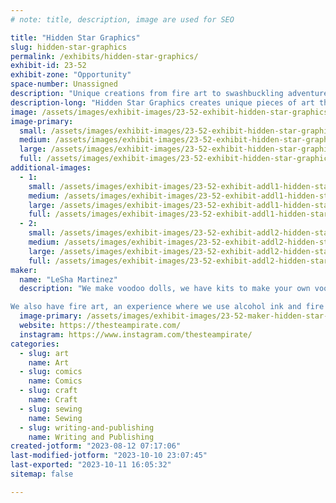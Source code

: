```yaml
---
# note: title, description, image are used for SEO

title: "Hidden Star Graphics"
slug: hidden-star-graphics
permalink: /exhibits/hidden-star-graphics/
exhibit-id: 23-52
exhibit-zone: "Opportunity"
space-number: Unassigned
description: "Unique creations from fire art to swashbuckling adventures to mischivous voodoo companions."
description-long: "Hidden Star Graphics creates unique pieces of art that celebrate fandoms and unique stories. Together we create adventurous new worlds of exciting characters through a graphic novel, a comic book and a sci-fi novel series. We have cute mischivous friends that are up for adoptions and kits to make your very own voodles. Our favorite experience to share is the creation of fire art. Harnessing the power of fire to create incredible pieces of artwork. "
image: /assets/images/exhibit-images/23-52-exhibit-hidden-star-graphics-pxl-20221016-130309298-large.jpg
image-primary: 
  small: /assets/images/exhibit-images/23-52-exhibit-hidden-star-graphics-pxl-20221016-130309298-small.jpg
  medium: /assets/images/exhibit-images/23-52-exhibit-hidden-star-graphics-pxl-20221016-130309298-medium.jpg
  large: /assets/images/exhibit-images/23-52-exhibit-hidden-star-graphics-pxl-20221016-130309298-large.jpg
  full: /assets/images/exhibit-images/23-52-exhibit-hidden-star-graphics-pxl-20221016-130309298-full.jpg
additional-images: 
  - 1:
    small: /assets/images/exhibit-images/23-52-exhibit-addl1-hidden-star-graphics-pxl-20221016-130252045-small.jpg
    medium: /assets/images/exhibit-images/23-52-exhibit-addl1-hidden-star-graphics-pxl-20221016-130252045-medium.jpg
    large: /assets/images/exhibit-images/23-52-exhibit-addl1-hidden-star-graphics-pxl-20221016-130252045-large.jpg
    full: /assets/images/exhibit-images/23-52-exhibit-addl1-hidden-star-graphics-pxl-20221016-130252045-full.jpg
  - 2:
    small: /assets/images/exhibit-images/23-52-exhibit-addl2-hidden-star-graphics-pxl-20221016-130259014-small.jpg
    medium: /assets/images/exhibit-images/23-52-exhibit-addl2-hidden-star-graphics-pxl-20221016-130259014-medium.jpg
    large: /assets/images/exhibit-images/23-52-exhibit-addl2-hidden-star-graphics-pxl-20221016-130259014-large.jpg
    full: /assets/images/exhibit-images/23-52-exhibit-addl2-hidden-star-graphics-pxl-20221016-130259014-full.jpg
maker: 
  name: "LeSha Martinez"
  description: "We make voodoo dolls, we have kits to make your own voodle (Baby voodoo). Fanart and original creations as well as our own comic and sci fi adventure series about pirates and Space Mermaids. 

We also have fire art, an experience where we use alcohol ink and fire to create unique pieces of art. We have a set up that allows for others to  create their own art work. (we handle the fire portion)"
  image-primary: /assets/images/exhibit-images/23-52-maker-hidden-star-graphics-pxl-20220213-140833975-medium.jpg
  website: https://thesteampirate.com/
  instagram: https://www.instagram.com/thesteampirate/
categories: 
  - slug: art
    name: Art
  - slug: comics
    name: Comics
  - slug: craft
    name: Craft
  - slug: sewing
    name: Sewing
  - slug: writing-and-publishing
    name: Writing and Publishing
created-jotform: "2023-08-12 07:17:06"
last-modified-jotform: "2023-10-10 23:07:45"
last-exported: "2023-10-11 16:05:32"
sitemap: false

---
```

